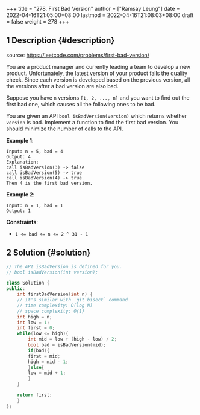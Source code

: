 +++
title = "278. First Bad Version"
author = ["Ramsay Leung"]
date = 2022-04-16T21:05:00+08:00
lastmod = 2022-04-16T21:08:03+08:00
draft = false
weight = 278
+++

## <span class="section-num">1</span> Description {#description}

source: <https://leetcode.com/problems/first-bad-version/>

You are a product manager and currently leading a team to develop a new product. Unfortunately, the latest version of your product fails the quality check. Since each version is developed based on the previous version, all the versions after a bad version are also bad.

Suppose you have `n` versions `[1, 2, ..., n]` and you want to find out the first bad one, which causes all the following ones to be bad.

You are given an API `bool isBadVersion(version)` which returns whether `version` is bad. Implement a function to find the first bad version. You should minimize the number of calls to the API.

**Example 1**:

```text
Input: n = 5, bad = 4
Output: 4
Explanation:
call isBadVersion(3) -> false
call isBadVersion(5) -> true
call isBadVersion(4) -> true
Then 4 is the first bad version.
```

**Example 2**:

```text
Input: n = 1, bad = 1
Output: 1
```

**Constraints**:

-   `1 <= bad <= n <= 2 ^ 31 - 1`


## <span class="section-num">2</span> Solution {#solution}

```C++
// The API isBadVersion is defined for you.
// bool isBadVersion(int version);

class Solution {
public:
    int firstBadVersion(int n) {
	// it's similar with `git bisect` command
	// time complexity: O(log N)
	// space complexity: O(1)
	int high = n;
	int low = 1;
	int first = 0;
	while(low <= high){
	    int mid = low + (high - low) / 2;
	    bool bad = isBadVersion(mid);
	    if(bad){
		first = mid;
		high = mid - 1;
	    }else{
		low = mid + 1;
	    }
	}

	return first;
    }
};
```
